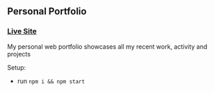 ## Personal Portfolio

### [Live Site](https://personal-website.awwad.repl.co/)

My personal web portfolio showcases all my recent work, activity and projects

Setup:
- run ```npm i && npm start```
